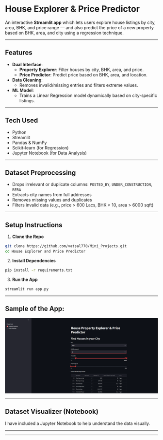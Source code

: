 # House Explorer & Price Predictor

An interactive **Streamlit app** which lets users explore house listings by city, area, BHK, and price range — and also predict the price of a new property based on BHK, area, and city using a regression technique.

---

## Features

- **Dual Interface**:
  - **Property Explorer**: Filter houses by city, BHK, area, and price.
  - **Price Predictor**: Predict price based on BHK, area, and location.
- **Data Cleaning**:
  - Removes invalid/missing entries and filters extreme values.
- **ML Model**:
  - Trains a Linear Regression model dynamically based on city-specific listings.

---

## Tech Used

- Python
- Streamlit
- Pandas & NumPy
- Scikit-learn (for Regression)
- Jupyter Notebook (for Data Analysis)

---

## Dataset Preprocessing

- Drops irrelevant or duplicate columns: `POSTED_BY`, `UNDER_CONSTRUCTION`, `RERA`
- Extracts city names from full addresses
- Removes missing values and duplicates
- Filters invalid data (e.g., price > 600 Lacs, BHK > 10, area > 6000 sqft)

---

## Setup Instructions

1. **Clone the Repo**

```bash
git clone https://github.com/vatsal770/Mini_Projects.git
cd House Explorer and Price Predictor
```

2. **Install Dependencies**
```bash
pip install -r requirements.txt
```

3. **Run the App**
```bash
streamlit run app.py
```

---

## Sample of the App:

![Sample App Screenshot](Sample_App.png)

---

## Dataset Visualizer (Notebook)
I have included a Jupyter Notebook to help understand the data visually.

---

---

